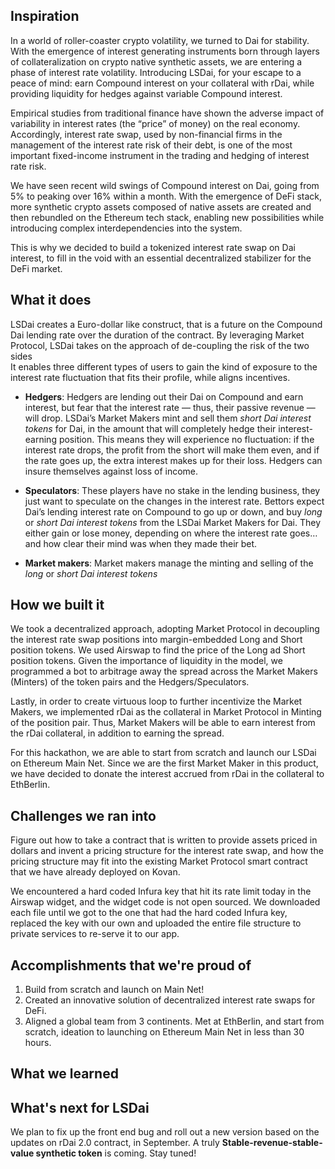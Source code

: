 

## Inspiration
In a world of roller-coaster crypto volatility, we turned to Dai for stability. With the emergence of interest generating instruments born through layers of collateralization on crypto native synthetic assets, we are entering a phase of interest rate volatility. Introducing LSDai, for your escape to a peace of mind: earn Compound interest on your collateral with rDai, while providing liquidity for hedges against variable Compound interest.  

Empirical studies from traditional finance have shown the adverse impact of variability in interest rates (the “price” of money) on the real economy. Accordingly, interest rate swap, used by non-financial firms in the management of the interest rate risk of their debt, is one of the most important fixed-income instrument in the trading and hedging of interest rate risk.

We have seen recent wild swings of Compound interest on Dai, going from 5% to peaking over 16% within a month. With the emergence of DeFi stack, more synthetic crypto assets composed of native assets are created and then rebundled on the Ethereum tech stack, enabling new possibilities while introducing complex interdependencies into the system. 

This is why we decided to build a tokenized interest rate swap on Dai interest, to fill in the void with an essential decentralized stabilizer for the DeFi market. 

## What it does
LSDai creates a Euro-dollar like construct, that is a future on the Compound Dai lending rate over the duration of the contract. By leveraging Market Protocol, LSDai takes on the approach of de-coupling the risk of the two sides  
It enables three different types of users to gain the kind of exposure to the interest rate fluctuation that fits their profile, while aligns incentives.

* **Hedgers**: Hedgers are lending out their Dai on Compound and earn interest, but fear that the interest rate — thus, their passive revenue — will drop. LSDai’s Market Makers mint and sell them *short Dai interest tokens* for Dai, in the amount that will completely hedge their interest-earning position. This means they will experience no fluctuation: if the interest rate drops, the profit from the short will make them even, and if the rate goes up, the extra interest makes up for their loss. Hedgers can insure themselves against loss of income.

* **Speculators**: These players have no stake in the lending business, they just want to speculate on the changes in the interest rate. Bettors expect Dai’s lending interest rate on Compound to go up or down, and buy *long* or *short Dai interest tokens* from the LSDai Market Makers for Dai. They either gain or lose money, depending on where the interest rate goes… and how clear their mind was when they made their bet.

* **Market makers**: Market makers manage the minting and selling of the *long* or *short Dai interest tokens*

## How we built it
We took a decentralized approach, adopting Market Protocol in decoupling the interest rate swap positions into margin-embedded Long and Short position tokens. We used Airswap to find the price of the Long ad Short position tokens. Given the importance of liquidity in the model, we programmed a bot to arbitrage away the spread across the Market Makers (Minters) of the token pairs and the Hedgers/Speculators.

Lastly, in order to create virtuous loop to further incentivize the Market Makers, we implemented rDai as the collateral in Market Protocol in Minting of the position pair. Thus, Market Makers will be able to earn interest from the rDai collateral, in addition to earning the spread.

For this hackathon, we are able to start from scratch and launch our LSDai on Ethereum Main Net. Since we are the first Market Maker in this product, we have decided to donate the interest accrued from rDai in the collateral to EthBerlin. 

## Challenges we ran into
Figure out how to take a contract that is written to provide assets priced in dollars and invent a pricing structure for the interest rate swap, and how the pricing structure may fit into the existing Market Protocol smart contract that we have already deployed on Kovan. 

We encountered a hard coded Infura key that hit its rate limit today in the Airswap widget, and the widget code is not open sourced. We downloaded each file until we got to the one that had the hard coded Infura key, replaced the key with our own and uploaded the entire file structure to private services to re-serve it to our app. 


## Accomplishments that we're proud of
1. Build from scratch and launch on Main Net!
2. Created an innovative solution of decentralized interest rate swaps for DeFi.
3. Aligned a global team from 3 continents. Met at EthBerlin, and start from scratch, ideation to launching on Ethereum Main Net in less than 30 hours.  

## What we learned

## What's next for LSDai
We plan to fix up the front end bug and roll out a new version based on the updates on rDai 2.0 contract, in September. A truly **Stable-revenue-stable-value synthetic token** is coming. Stay tuned!
